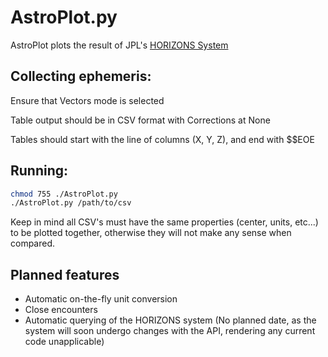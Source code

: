 # AstroPlot.py
AstroPlot plots the result of JPL's [HORIZONS System](https://ssd.jpl.nasa.gov/?horizons)

## Collecting ephemeris:
Ensure that Vectors mode is selected

Table output should be in CSV format with Corrections at None

Tables should start with the line of columns (X, Y, Z), and end with $$EOE

## Running:
```bash
chmod 755 ./AstroPlot.py
./AstroPlot.py /path/to/csv
```

Keep in mind all CSV's must have the same properties (center, units, etc...) to be plotted together, otherwise they will not make any sense when compared.

## Planned features
* Automatic on-the-fly unit conversion
* Close encounters
* Automatic querying of the HORIZONS system (No planned date, as the system will soon undergo changes with the API, rendering any current code unapplicable)
